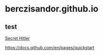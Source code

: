 # berczisandor.github.io


## test

[Secret Hitler](./files/secret-hitler-color3.pdf)




https://docs.github.com/en/pages/quickstart

